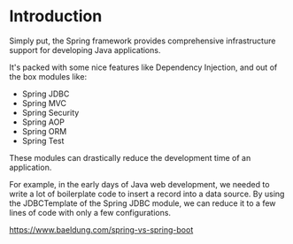 
# Introduction
Simply put, the Spring framework provides comprehensive infrastructure support for developing Java applications.

It's packed with some nice features like Dependency Injection, and out of the box modules like:
* Spring JDBC
* Spring MVC
* Spring Security
* Spring AOP
* Spring ORM
* Spring Test

These modules can drastically reduce the development time of an application.

For example, in the early days of Java web development, we needed to write a lot of boilerplate code to insert a record into a data source. By using the JDBCTemplate of the Spring JDBC module, we can reduce it to a few lines of code with only a few configurations.

https://www.baeldung.com/spring-vs-spring-boot

# 